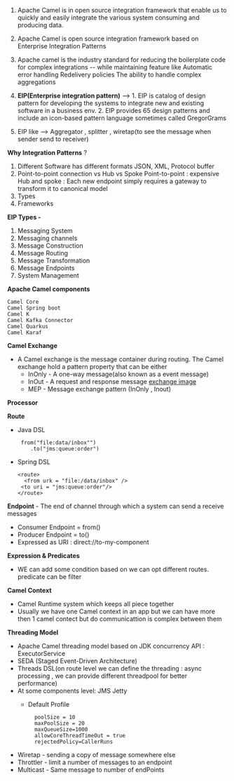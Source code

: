 1. Apache Camel is in open source integration framework that enable us to quickly and easily integrate
    the various system consuming and producing data.
2. Apache Camel is open source integration framework based on Enterprise Integration Patterns
3. Apache camel is the industry standard for reducing the boilerplate code for complex integrations -- while maintaining feature like
    Automatic error handling
    Redelivery policies
    The ability to handle complex aggregations

4. **EIP(Enterprise integration pattern)** --> 1. EIP is catalog of design pattern for developing the systems to integrate new and existing
            software in a business env.
           2. EIP provides 65 design patterns and include an icon-based pattern language sometimes called GregorGrams

5. EIP like --> Aggregator , splitter , wiretap(to see the message when sender send to receiver)

**Why Integration Patterns** ?
1.  Different Software has different formats
    JSON, XML, Protocol buffer
2. Point-to-point connection vs Hub vs Spoke
   Point-to-point : expensive
   Hub and spoke : Each new endpoint simply requires a gateway to transform it to canonical model
3. Types
4. Frameworks

**EIP Types -**
1. Messaging System
2. Messaging channels
3. Message Construction
4. Message Routing
5. Message Transformation
6. Message Endpoints
7. System Management


**Apache Camel components**

    Camel Core
    Camel Spring boot
    Camel K
    Camel Kafka Connector
    Camel Quarkus
    Camel Karaf

**Camel Exchange**

* A Camel exchange is the message container during routing. The Camel exchange hold a pattern property that can be either
    * InOnly - A one-way message(also known as a event message)
    * InOut - A request and response message
     [exchange image](https://github.com/arjun3037/apache-camel/blob/main/Exchange.png)
    * MEP - Message exchange pattern (InOnly , Inout)

**Processor**

**Route**
 * Java DSL

        from("file:data/inbox"")
           .to("jms:queue:order")
 * Spring DSL
  
       <route>
         <from urk = "file:/data/inbox" />
        <to uri = "jms:queue:order"/>
       </route>

**Endpoint** - The end of channel through which a system can send a receive messages
 * Consumer Endpoint = from()
 * Producer Endpoint = to()
 * Expressed as URI : direct://to-my-component

**Expression & Predicates**
 * WE can add some condition based on we can opt different routes. predicate can be filter

**Camel Context**
 * Camel Runtime system which keeps all piece together
 * Usually we have one Camel context in an app but we can have more then 1 camel contect but do communicattion is complex between them


**Threading Model**
* Apache Camel threading model based on JDK concurrency API : ExecutorService
* SEDA (Staged Event-Driven Architecture)
* Threads DSL(on route level we can define the threading : async processing , we can provide different threadpool for better performance)
* At some components level: JMS Jetty
  * Default Profile

          poolSize = 10
          maxPoolSize = 20
          maxQueueSize=1000
          allowCoreThreadTimeOut = true
          rejectedPolicy=CallerRuns
* Wiretap - sending a copy of message somewhere else
* Throttler - limit a number of messages to an endpoint
* Multicast - Same message to number of endPoints





                




